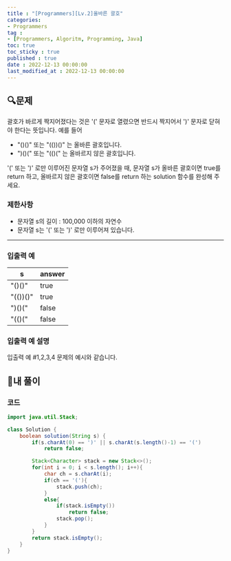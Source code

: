 ```yaml
---
title : "[Programmers][Lv.2]올바른 괄호"
categories:
- Programmers
tag :
- [Programmers, Algoritm, Programming, Java]
toc: true
toc_sticky : true
published : true
date : 2022-12-13 00:00:00
last_modified_at : 2022-12-13 00:00:00
---
```


## 🔍문제

괄호가 바르게 짝지어졌다는 것은 '(' 문자로 열렸으면 반드시 짝지어서 ')' 문자로 닫혀야 한다는 뜻입니다. 예를 들어

- "()()" 또는 "(())()" 는 올바른 괄호입니다.
- ")()(" 또는 "(()(" 는 올바르지 않은 괄호입니다.

'(' 또는 ')' 로만 이루어진 문자열 s가 주어졌을 때, 문자열 s가 올바른 괄호이면 true를 return 하고, 올바르지 않은 괄호이면 false를 return 하는 solution 함수를 완성해 주세요.

### 제한사항

- 문자열 s의 길이 : 100,000 이하의 자연수
- 문자열 s는 '(' 또는 ')' 로만 이루어져 있습니다.

------

### 입출력 예

| s        | answer |
| -------- | ------ |
| "()()"   | true   |
| "(())()" | true   |
| ")()("   | false  |
| "(()("   | false  |

### 입출력 예 설명

입출력 예 #1,2,3,4
문제의 예시와 같습니다.



## 📝내 풀이

### 코드

```java
import java.util.Stack;

class Solution {
    boolean solution(String s) {
        if(s.charAt(0) == ')' || s.charAt(s.length()-1) == '(')
            return false;

        Stack<Character> stack = new Stack<>();
        for(int i = 0; i < s.length(); i++){
            char ch = s.charAt(i);
            if(ch == '('){
                stack.push(ch);
            }
            else{
                if(stack.isEmpty())
                    return false;
                stack.pop();
            }
        }
        return stack.isEmpty();
    }
}
```
